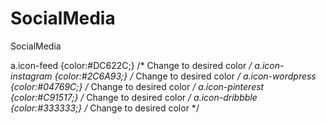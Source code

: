 # SocialMedia
SocialMedia


a.icon-feed             {color:#DC622C;}    /* Change to desired color */
a.icon-instagram        {color:#2C6A93;}    /* Change to desired color */
a.icon-wordpress        {color:#04769C;}    /* Change to desired color */
a.icon-pinterest        {color:#C91517;}    /* Change to desired color */
a.icon-dribbble         {color:#333333;}    /* Change to desired color */
